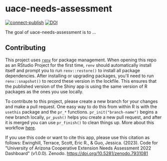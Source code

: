# uace-needs-assessment

<!-- badges: start -->
[![connect-publish](https://github.com/cred-norton-uarizona/uace-needs-assessment/actions/workflows/connect-publish.yaml/badge.svg)](https://github.com/cred-norton-uarizona/uace-needs-assessment/actions/workflows/connect-publish.yaml)
[![DOI](https://zenodo.org/badge/598697516.svg)](https://zenodo.org/badge/latestdoi/598697516)
<!-- badges: end -->

The goal of uace-needs-assessment is to ...

## Contributing

This project uses [`renv`](https://rstudio.github.io/renv/articles/renv.html) for package management.
When opening this repo as an RStudio Project for the first time, `renv` should automatically install itself and prompt you to run `renv::restore()` to install all package dependencies.
After installing or upgrading packages, you'll need to run `renv::snapshot()` to record these version in the lockfile.
This ensures that the published version of the Shiny app is using the same version of R packages as the ones you use locally.

To contribute to this project, please create a new branch for your changes and make a pull request.
One easy way to do this from within R is with the `usethis` package and the `pr_*` functions.
`pr_init("branch-name")` begins a new branch locally, `pr_push()` helps you create a new pull request, and after it is merged you can use `pr_finish()` to clean things up.
More about this workflow [here](https://usethis.r-lib.org/articles/pr-functions.html).

If you use this code or want to cite this app, please use this citation as follows:
Ewinghill, Terrace, Scott, Eric R., & Guo, Jessica. (2023). Code for "University of Arizona Cooperative Extension Needs Assessment 2022 Dashboard" (v1.0.0). Zenodo. https://doi.org/10.5281/zenodo.7931081
